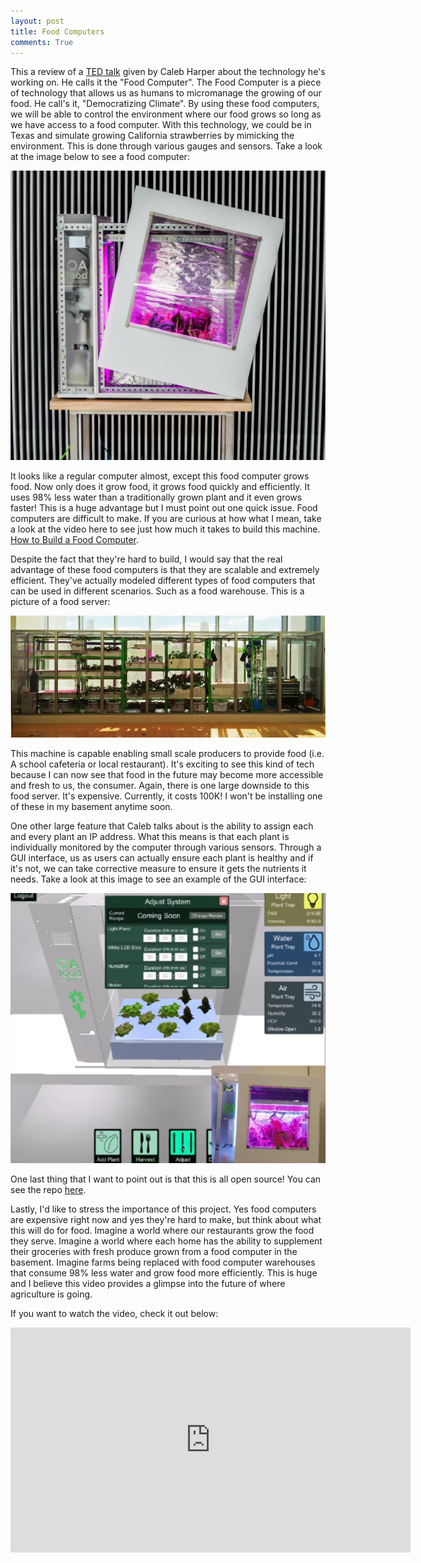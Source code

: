 ```yaml
---
layout: post
title: Food Computers
comments: True
---
```


This a review of a [TED talk](https://www.ted.com/talks/caleb_harper_this_computer_will_grow_your_food_in_the_future) given by Caleb Harper about the technology he's working on. He
calls it the "Food Computer". The Food Computer is a piece of technology that allows us as humans to micromanage the growing of our food. He call's it, "Democratizing Climate". By using these food computers, we will be able to control the environment where our food grows so long as we have access to a food computer. With this technology, we could be in Texas and simulate growing California strawberries by mimicking the environment. This is done through various gauges and sensors. Take a look at the image below to see a food computer:

![Food Computer](/assets/food_computer.jpg)

It looks like a regular computer almost, except this food computer grows food. Now only does it grow food, it grows food quickly and efficiently. It uses 98% less water than a traditionally grown plant and it even grows faster! This is a huge advantage but I must point out one quick issue. Food computers are difficult to make. If you are curious at how what I mean, take a look at the video here to see just how much it takes to build this machine. [How to Build a Food Computer](https://www.youtube.com/embed/iI56tVuDGcY).

Despite the fact that they're hard to build, I would say that the real advantage of these food computers is that they are scalable and extremely efficient. They've actually modeled different types of food computers that can be used in different scenarios. Such as a food warehouse. This is a picture of a food server:

![Food Server](/assets/food_server.jpg)

This machine is capable enabling small scale producers to provide food (i.e. A school cafeteria or local restaurant). It's exciting to see this kind of tech because I can now see that food in the future may become more accessible and fresh to us, the consumer. Again, there is one large downside to this food server. It's expensive. Currently, it costs 100K! I won't be installing one of these in my basement anytime soon.

One other large feature that Caleb talks about is the ability to assign each and every plant an IP address. What this means is that each plant is individually monitored by the computer through various sensors. Through a GUI interface, us as users can actually ensure each plant is healthy and if it's not, we can take corrective measure to ensure it gets the nutrients it needs. Take a look at this image to see an example of the GUI interface:

![Food Computer GUI](/assets/food_computer_gui.png)

One last thing that I want to point out is that this is all open source! You can see the repo [here](https://github.com/OpenAgInitiative).

Lastly, I'd like to stress the importance of this project. Yes food computers are expensive right now and yes they're hard to make, but think about what this will do for food. Imagine a world where our restaurants grow the food they serve. Imagine a world where each home has the ability to supplement their groceries with fresh produce grown from a food computer in the basement. Imagine farms being replaced with food computer warehouses that consume 98% less water and grow food more efficiently. This is huge and I believe this video provides a glimpse into the future of where agriculture is going.

If you want to watch the video, check it out below:

<iframe src="https://embed-ssl.ted.com/talks/caleb_harper_this_computer_will_grow_your_food_in_the_future.html" width="640" height="360" frameborder="0" scrolling="no" webkitAllowFullScreen mozallowfullscreen allowFullScreen></iframe>
